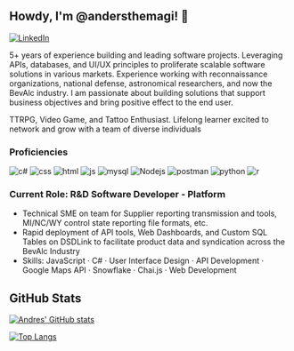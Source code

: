 
## Howdy, I'm @andersthemagi! 👋

<p>
  <a href="https://www.linkedin.com/in/andresgsepulveda" target="_blank"><img alt="LinkedIn" src="https://img.shields.io/badge/linkedin-%230077B5.svg?&style=for-the-badge&logo=linkedin&logoColor=white" /></a> 
</p>

5+ years of experience building and leading software projects. Leveraging APIs, databases, and UI/UX principles to proliferate scalable software solutions in various markets. Experience working with reconnaissance organizations, national defense, astronomical researchers, and now the BevAlc industry. I am passionate about building solutions that support business objectives and bring positive effect to the end user.

TTRPG, Video Game, and Tattoo Enthusiast. Lifelong learner excited to network and grow with a team of diverse individuals

### Proficiencies

<p>
  <img alt="c#" src="https://img.shields.io/badge/c%23-%23239120.svg?style=for-the-badge&logo=c-sharp&logoColor=white" />
  <img alt="css" src="https://img.shields.io/badge/css3-%231572B6.svg?style=for-the-badge&logo=css3&logoColor=white" />
  <img alt="html" src="https://img.shields.io/badge/html5-%23E34F26.svg?style=for-the-badge&logo=html5&logoColor=white" />
  <img alt="js" src="https://img.shields.io/badge/javascript-%23323330.svg?style=for-the-badge&logo=javascript&logoColor=%23F7DF1E" />
  <img alt="mysql" src="https://img.shields.io/badge/mysql-%2300f.svg?style=for-the-badge&logo=mysql&logoColor=white" />
  <img alt="Nodejs" src="https://img.shields.io/badge/node.js-6DA55F?style=for-the-badge&logo=node.js&logoColor=white" />
  <img alt="postman" src="https://img.shields.io/badge/Postman-FF6C37?style=for-the-badge&logo=postman&logoColor=white" />
  <img alt="python" src="https://img.shields.io/badge/python-3670A0?style=for-the-badge&logo=python&logoColor=ffdd54" />
  <img alt="r" src="https://img.shields.io/badge/r-%23276DC3.svg?style=for-the-badge&logo=r&logoColor=white" />
</p>

### Current Role: R&D Software Developer - Platform

- Technical SME on team for Supplier reporting transmission and tools, MI/NC/WY control state reporting file formats, etc.
- Rapid deployment of API tools, Web Dashboards, and Custom SQL Tables on DSDLink to facilitate product data and syndication across the BevAlc Industry
- Skills: JavaScript · C# · User Interface Design · API Development · Google Maps API · Snowflake · Chai.js · Web Development

## GitHub Stats 

[![Andres' GitHub stats](https://github-readme-stats.vercel.app/api?username=andersthemagi&include_all_commits=true&count_private=true&theme=algolia&show_icons=true)](https://github.com/anuraghazra/github-readme-stats)

[![Top Langs](https://github-readme-stats.vercel.app/api/top-langs/?username=andersthemagi&layout=compact&theme=algolia)](https://github.com/anuraghazra/github-readme-stats)
